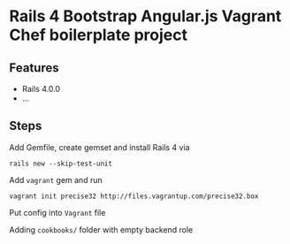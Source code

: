 Rails 4 Bootstrap Angular.js Vagrant Chef boilerplate project
=============================================================



Features
--------------

* Rails 4.0.0
* ...

Steps
--------------

Add Gemfile, create gemset and install Rails 4 via

`rails new --skip-test-unit`

Add `vagrant` gem and run

`vagrant init precise32 http://files.vagrantup.com/precise32.box`

Put config into `Vagrant` file

Adding `cookbooks/` folder with empty backend role

